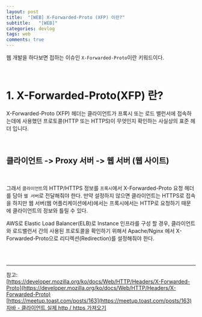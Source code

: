 ```yaml
---
layout: post
title:  "[WEB] X-Forwarded-Proto (XFP) 이란?"
subtitle:   "[WEB]"
categories: devlog
tags: web
comments: true
---
```


웹 개발을 하다보면 접하는 이슈인 `X-Forwarded-Proto`이란 키워드이다.


<br>


# 1. X-Forwarded-Proto(XFP) 란?

X-Forwarded-Proto (XFP) 헤더는 클라이언트가 프록시 또는 로드 밸런서에 접속하는데에 사용했던 프로토콜(HTTP 또는 HTTPS)이 무엇인지 확인하는 사실상의 표준 헤더 입니다. 

<br>

## 클라이언트 -> Proxy 서버 -> 웹 서버 (웹 사이트)

<br>

그래서 `클라이언트`의 HTTP/HTTPS 정보를 `프록시`에서 X-Forwarded-Proto 요청 헤더를 담아 `웹 서버`로 전달해줘야 한다. 만약 설정하지 않으면 클라이언트는 HTTPS로 접속을 하지만 웹 서버(웹 어플리케이션에서)에서는 프록시에서는 HTTP로 요청하기 때문에 클라이언트의 정보와 틀릴 수 있다.

AWS로 Elastic Load Balancer(ELB)로 Instance 인프라를 구성 할 경우, 클라이언트와 로드밸런서 간의 사용된 프로토콜을 확인하기 위해서 Apache/Nginx 에서  X-Forwarded-Proto으로 리디렉션(Redirection)를 설정해줘야 한다.



<br><br>

---
참고:  
[https://developer.mozilla.org/ko/docs/Web/HTTP/Headers/X-Forwarded-Proto](https://developer.mozilla.org/ko/docs/Web/HTTP/Headers/X-Forwarded-Proto)  
[https://meetup.toast.com/posts/163](https://meetup.toast.com/posts/163)  
[자바 - 클라이언트 실제 http / https 가져오기](https://linked2ev.github.io/java/2019/07/21/JAVA-2.-java-get-http-htpps/)
